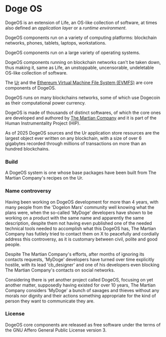 [comment]: <> (SPDX-License-Identifier: AGPL-3.0)

[comment]: <> (-------------------------------------------------------------)
[comment]: <> (Copyright © 2022, 2023, 2024, 2025  Pellegrino Prevete)
[comment]: <> (All rights reserved)
[comment]: <> (-------------------------------------------------------------)

[comment]: <> (This program is free software: you can redistribute)
[comment]: <> (it and/or modify it under the terms of the GNU Affero)
[comment]: <> (General Public License as published by the Free)
[comment]: <> (Software Foundation, either version 3 of the License.)

[comment]: <> (This program is distributed in the hope that it will be useful,)
[comment]: <> (but WITHOUT ANY WARRANTY; without even the implied warranty of)
[comment]: <> (MERCHANTABILITY or FITNESS FOR A PARTICULAR PURPOSE. See the)
[comment]: <> (GNU Affero General Public License for more details.)

[comment]: <> (You should have received a copy of the GNU Affero General Public)
[comment]: <> (License along with this program.)
[comment]: <> (If not, see <https://www.gnu.org/licenses/>.)

# Doge OS

DogeOS is an extension of Life, an OS-like collection of software,
at times also defined an *application layer* or a *runtime environment*.

DogeOS components run on a variety of computing platforms:
blockchain networks, phones, tablets, laptops, workstations.

DogeOS components run on a large variety of operating systems.

DogeOS components running on blockchain networks can't
be taken down, thus making it, same as Life, an unstoppable,
uncensorable, undeletable OS-like collection of software.


The [Ur](
  https://github.com/themartiancompany/ur)
and the [Ethereum Virtual Machine File System (EVMFS)](
  https://github.com/themartiancompany/evmfs)
are core components of DogeOS.

DogeOS runs on many blockchains networks, some of which
use Dogecoin as their computational power currency.

DogeOS is made of thousands of distinct softwares,
of which the core ones are developed and authored by
[The Martian Company](
  https://github.com/themartiancompany) and it is
part of the Human Instrumentality Project (HIP).

As of 2025 DogeOS sources and the Ur application store resources
are the largest object ever written on any blockchain, with a size
of over 6 gigabytes recorded through millions of transactions on more
than an hundred blockchains.

### Build

A DogeOS system is one whose base packages have been
built from The Martian Company's recipes on the Ur.


### Name controversy

Having been working on DogeOS development for more than 4 years,
with many people from the 'Dogelon Mars' community well knowing
what the plans were, when the so-called 'MyDoge' developers
have shown to be working on a product with the same name and apparently
the same description, despite them not having even published one of the
needed technical tools needed to accomplish what this DogeOS has,
The Martian Company has futilely tried to contact them on X to
peacefully and cordially address this controversy, as it is
customary between civil, polite and good people.

Despite The Martian Company's efforts, after months of ignoring
its contacts requests, 'MyDoge' developers have
turned over time explicitly hostile, with its lead 'cb_designer'
and one of his developers even blocking The Martian Company's
contacts on social networks.

Considering there is yet another project called DogeOS, focusing
on yet another matter, supposedly having existed for over 10 years,
The Martian Company considers 'MyDoge' a bunch of savages and
thieves without any morals nor dignity and their actions
something appropriate for the kind of person they want to communicate
they are.

### License

DogeOS core components are released as free software under
the terms of the GNU Affero General Public License version 3.
